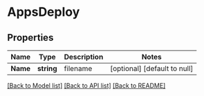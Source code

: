# AppsDeploy

## Properties
Name | Type | Description | Notes
------------ | ------------- | ------------- | -------------
**Name** | **string** | filename | [optional] [default to null]

[[Back to Model list]](../README.md#documentation-for-models) [[Back to API list]](../README.md#documentation-for-api-endpoints) [[Back to README]](../README.md)

